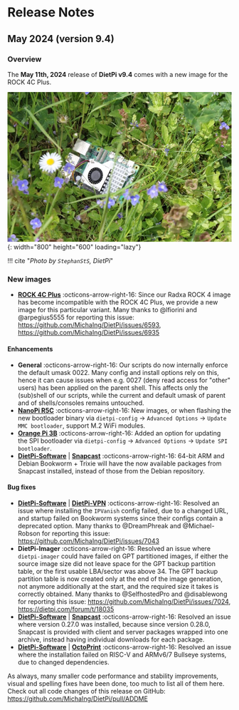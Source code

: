 # Release Notes

## May 2024 (version 9.4)

### Overview

The **May 11th, 2024** release of **DietPi v9.4** comes with a new image for the ROCK 4C Plus.

![Raspberry Pi 5 in grass](../assets/images/dietpi-release-v9_04.jpg){: width="800" height="600" loading="lazy"}

!!! cite "*Photo by `StephanStS`, DietPi*"

### New images

- [**ROCK 4C Plus**](../hardware.md#radxa) :octicons-arrow-right-16: Since our Radxa ROCK 4 image has become incompatible with the ROCK 4C Plus, we provide a new image for this particular variant. Many thanks to @lfiorini and @arpegius5555 for reporting this issue: <https://github.com/MichaIng/DietPi/issues/6593>, <https://github.com/MichaIng/DietPi/issues/6935>

#### Enhancements

- **General** :octicons-arrow-right-16: Our scripts do now internally enforce the default umask 0022. Many config and install options rely on this, hence it can cause issues when e.g. 0027 (deny read access for "other" users) has been applied on the parent shell. This affects only the (sub)shell of our scripts, while the current and default umask of parent and of shells/consoles remains untouched.
- [**NanoPi R5C**](../hardware.md#nanopi-series-friendlyelec) :octicons-arrow-right-16: New images, or when flashing the new bootloader binary via `dietpi-config` -> `Advanced Options` -> `Update MMC bootloader`, support M.2 WiFi modules.
- [**Orange Pi 3B**](../hardware.md#orange-pi-series) :octicons-arrow-right-16: Added an option for updating the SPI bootloader via `dietpi-config` -> `Advanced Options` -> `Update SPI bootloader`.
- [**DietPi-Software**](../dietpi_tools/software_installation.md#dietpi-software) | [**Snapcast**](../software/media.md#snapcast-server) :octicons-arrow-right-16: 64-bit ARM and Debian Bookworm + Trixie will have the now available packages from Snapcast installed, instead of those from the Debian repository.

#### Bug fixes

- [**DietPi-Software**](../dietpi_tools/software_installation.md#dietpi-software) | [**DietPi-VPN**](../dietpi_tools/software_installation.md#dietpi-vpn) :octicons-arrow-right-16: Resolved an issue where installing the `IPVanish` config failed, due to a changed URL, and startup failed on Bookworm systems since their configs contain a deprecated option. Many thanks to @DreamPhreak and @Michael-Robson for reporting this issue: <https://github.com/MichaIng/DietPi/issues/7043>
- **DietPi-Imager** :octicons-arrow-right-16: Resolved an issue where `dietpi-imager` could have failed on GPT partitioned images, if either the source image size did not leave space for the GPT backup partition table, or the first usable LBA/sector was above 34. The GPT backup partition table is now created only at the end of the image generation, not anymore additionally at the start, and the required size it takes is correctly obtained. Many thanks to @SelfhostedPro and @disablewong for reporting this issue: <https://github.com/MichaIng/DietPi/issues/7024>, <https://dietpi.com/forum/t/18035>
- [**DietPi-Software**](../dietpi_tools/software_installation.md#dietpi-software) | [**Snapcast**](../software/media.md#snapcast-server) :octicons-arrow-right-16: Resolved an issue where version 0.27.0 was installed, because since version 0.28.0, Snapcast is provided with client and server packages wrapped into one archive, instead having individual downloads for each package.
- [**DietPi-Software**](../dietpi_tools/software_installation.md#dietpi-software) | [**OctoPrint**](../software/printing.md#octoprint) :octicons-arrow-right-16: Resolved an issue where the installation failed on RISC-V and ARMv6/7 Bullseye systems, due to changed dependencies.

As always, many smaller code performance and stability improvements, visual and spelling fixes have been done, too much to list all of them here. Check out all code changes of this release on GitHub: <https://github.com/MichaIng/DietPi/pull/ADDME>
